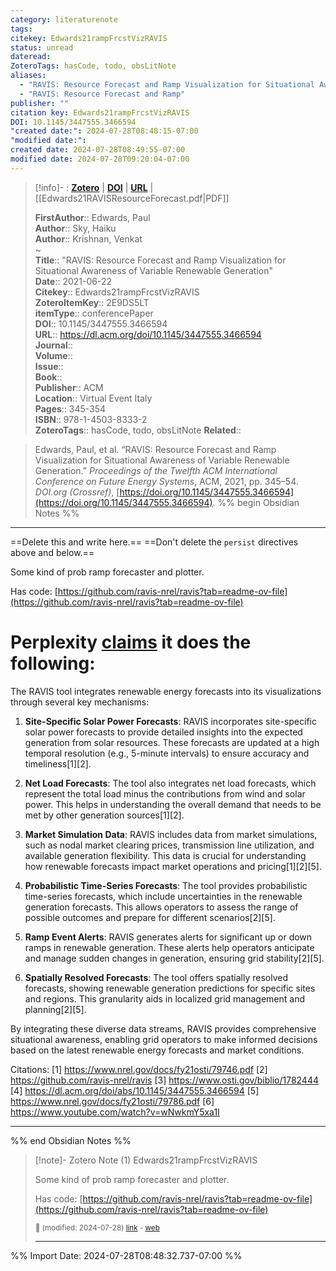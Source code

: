 ```yaml
---
category: literaturenote
tags: 
citekey: Edwards21rampFrcstVizRAVIS
status: unread
dateread: 
ZoteroTags: hasCode, todo, obsLitNote
aliases:
  - "RAVIS: Resource Forecast and Ramp Visualization for Situational Awareness of Variable Renewable Generation"
  - "RAVIS: Resource Forecast and Ramp"
publisher: ""
citation key: Edwards21rampFrcstVizRAVIS
DOI: 10.1145/3447555.3466594
"created date:": 2024-07-28T08:48:15-07:00
"modified date:": 
created date: 2024-07-28T08:49:55-07:00
modified date: 2024-07-28T09:20:04-07:00
---
```


> [!info]- : [**Zotero**](zotero://select/library/items/2E9DS5LT)  | [**DOI**](https://doi.org/10.1145/3447555.3466594)  | [**URL**](https://dl.acm.org/doi/10.1145/3447555.3466594) | [[Edwards21RAVISResourceForecast.pdf|PDF]]
>
> 
> 
> **FirstAuthor**:: Edwards, Paul  
> **Author**:: Sky, Haiku  
> **Author**:: Krishnan, Venkat  
~    
> **Title**:: "RAVIS: Resource Forecast and Ramp Visualization for Situational Awareness of Variable Renewable Generation"  
> **Date**:: 2021-06-22  
> **Citekey**:: Edwards21rampFrcstVizRAVIS  
> **ZoteroItemKey**:: 2E9DS5LT  
> **itemType**:: conferencePaper  
> **DOI**:: 10.1145/3447555.3466594  
> **URL**:: https://dl.acm.org/doi/10.1145/3447555.3466594  
> **Journal**::   
> **Volume**::   
> **Issue**::   
> **Book**::   
> **Publisher**:: ACM  
> **Location**:: Virtual Event Italy   
> **Pages**:: 345-354  
> **ISBN**:: 978-1-4503-8333-2  
> **ZoteroTags**:: hasCode, todo, obsLitNote
> **Related**:: 

> Edwards, Paul, et al. “RAVIS: Resource Forecast and Ramp Visualization for Situational Awareness of Variable Renewable Generation.” _Proceedings of the Twelfth ACM International Conference on Future Energy Systems_, ACM, 2021, pp. 345–54. _DOI.org (Crossref)_, [https://doi.org/10.1145/3447555.3466594](https://doi.org/10.1145/3447555.3466594).
%% begin Obsidian Notes %%
___
==Delete this and write here.==
==Don't delete the `persist` directives above and below.==

Some kind of prob ramp forecaster and plotter.  

Has code: [https://github.com/ravis-nrel/ravis?tab=readme-ov-file](https://github.com/ravis-nrel/ravis?tab=readme-ov-file)

# Perplexity [claims](https://www.perplexity.ai/search/is-there-a-tool-for-visualizin-.ieGocbySWCfqC4Bv5C5vw#1) it does the following:
The RAVIS tool integrates renewable energy forecasts into its visualizations through several key mechanisms:

1. **Site-Specific Solar Power Forecasts**: RAVIS incorporates site-specific solar power forecasts to provide detailed insights into the expected generation from solar resources. These forecasts are updated at a high temporal resolution (e.g., 5-minute intervals) to ensure accuracy and timeliness[1][2].

2. **Net Load Forecasts**: The tool also integrates net load forecasts, which represent the total load minus the contributions from wind and solar power. This helps in understanding the overall demand that needs to be met by other generation sources[1][2].

3. **Market Simulation Data**: RAVIS includes data from market simulations, such as nodal market clearing prices, transmission line utilization, and available generation flexibility. This data is crucial for understanding how renewable forecasts impact market operations and pricing[1][2][5].

4. **Probabilistic Time-Series Forecasts**: The tool provides probabilistic time-series forecasts, which include uncertainties in the renewable generation forecasts. This allows operators to assess the range of possible outcomes and prepare for different scenarios[2][5].

5. **Ramp Event Alerts**: RAVIS generates alerts for significant up or down ramps in renewable generation. These alerts help operators anticipate and manage sudden changes in generation, ensuring grid stability[2][5].

6. **Spatially Resolved Forecasts**: The tool offers spatially resolved forecasts, showing renewable generation predictions for specific sites and regions. This granularity aids in localized grid management and planning[2][5].

By integrating these diverse data streams, RAVIS provides comprehensive situational awareness, enabling grid operators to make informed decisions based on the latest renewable energy forecasts and market conditions.

Citations:
[1] https://www.nrel.gov/docs/fy21osti/79746.pdf
[2] https://github.com/ravis-nrel/ravis
[3] https://www.osti.gov/biblio/1782444
[4] https://dl.acm.org/doi/abs/10.1145/3447555.3466594
[5] https://www.nrel.gov/docs/fy21osti/79786.pdf
[6] https://www.youtube.com/watch?v=wNwkmY5xa1I
___
%% end Obsidian Notes %%

> [!note]- Zotero Note (1)
> Edwards21rampFrcstVizRAVIS
> 
> Some kind of prob ramp forecaster and plotter.  
> 
> Has code: [https://github.com/ravis-nrel/ravis?tab=readme-ov-file](https://github.com/ravis-nrel/ravis?tab=readme-ov-file)
> 
> <small>📝️ (modified: 2024-07-28) [link](zotero://select/library/items/783495KB) - [web](http://zotero.org/users/60638/items/783495KB)</small>
>  
> ---




%% Import Date: 2024-07-28T08:48:32.737-07:00 %%
